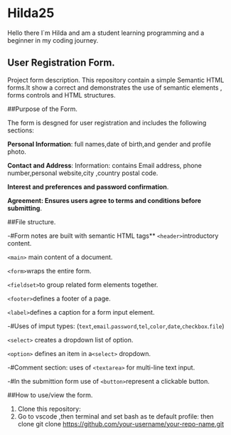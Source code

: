# Hilda25
Hello there I`m Hilda and am a student learning programming and a beginner in my coding journey.

## User Registration Form.
Project form description.
This repository contain a simple  Semantic HTML forms.It show a correct and demonstrates the use of semantic elements , forms controls and HTML structures.

##Purpose of the Form.

The form is desgned for user registration and includes the following sections:

**Personal Information**: full names,date of birth,and gender and profile photo.

**Contact and Address**: Information: contains Email address, phone number,personal website,city ,country postal code.

**Interest and preferences and password confirmation**.

**Agreement: Ensures users agree to terms and conditions before submitting**.

##File structure.

-#Form notes are built with semantic HTML tags**
`<header>`introductory content.

`<main>` main content of a document.

`<form>`wraps the entire form.

`<fieldset>`to group related form elements together.

`<footer>`defines a footer of a page. 

`<label>`defines a caption for a form input element.

-#Uses of imput types:
(`text`,`email`.`password`,`tel`,`color`,`date`,`checkbox`.`file`)

`<select>` creates a dropdown list of option.

`<option>` defines an item in a`<select>` dropdown.

-#Comment section:
uses of `<textarea>` for multi-line text input.

-#In the submittion form use of `<button>`represent a clickable button.

##How to use/view the form.
1. Clone this repository:
2. 
   Go to vscode ,then terminal and set bash as te default profile:
   then clone
   git clone https://github.com/your-username/your-repo-name.git
   
   
